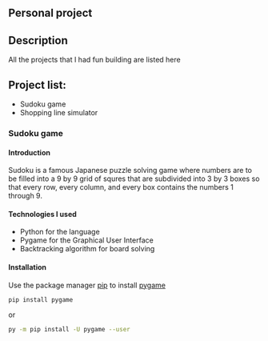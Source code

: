 ## Personal project

## Description
All the projects that I had fun building are listed here

## Project list:
* Sudoku game
* Shopping line simulator

### Sudoku game

#### Introduction
Sudoku is a famous Japanese puzzle solving game where numbers are to be filled into a 9 by 9 grid of squres that are subdivided into 3 by 3 boxes so that every row, every column, and every box contains the numbers 1 through 9.

#### Technologies I used
* Python for the language
* Pygame for the Graphical User Interface
* Backtracking algorithm for board solving

#### Installation
Use the package manager [pip](https://pip.pypa.io/en/stable/) to install [pygame](https://www.pygame.org/docs/)

```bash
pip install pygame
```
or
```bash
py -m pip install -U pygame --user
```
